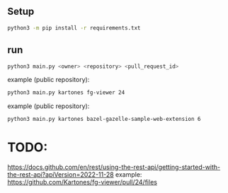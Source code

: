
## Setup

```bash
python3 -m pip install -r requirements.txt
```

## run

```bash
python3 main.py <owner> <repository> <pull_request_id>
```

example (public repository):
```bash
python3 main.py kartones fg-viewer 24
```

example (public repository):
```bash
python3 main.py kartones bazel-gazelle-sample-web-extension 6
```


# TODO:

https://docs.github.com/en/rest/using-the-rest-api/getting-started-with-the-rest-api?apiVersion=2022-11-28
example: https://github.com/Kartones/fg-viewer/pull/24/files